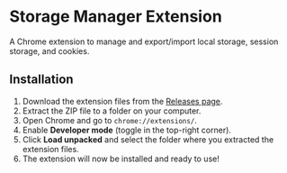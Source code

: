 # Storage Manager Extension

A Chrome extension to manage and export/import local storage, session storage, and cookies.

## Installation

1. Download the extension files from the [Releases page](https://github.com/your-username/your-repo/releases).
2. Extract the ZIP file to a folder on your computer.
3. Open Chrome and go to `chrome://extensions/`.
4. Enable **Developer mode** (toggle in the top-right corner).
5. Click **Load unpacked** and select the folder where you extracted the extension files.
6. The extension will now be installed and ready to use!